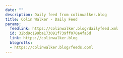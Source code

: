 ```yaml
---
date: ""
description: Daily feed from colinwalker.blog
title: Colin Walker - Daily Feed
params:
  feedlink: https://colinwalker.blog/dailyfeed.xml
  id: 32bd9c199ba173091f739ff070a4fa5d
  link: https://colinwalker.blog
  blogrolls:
  - https://colinwalker.blog/feeds.opml
---
```

